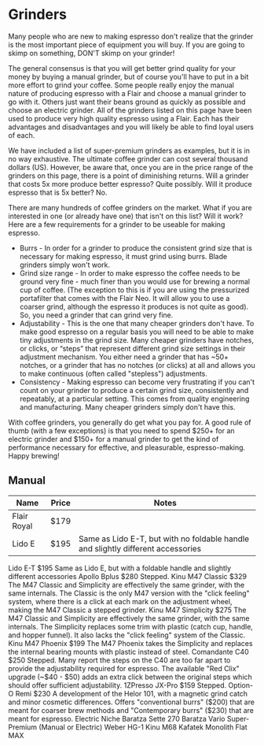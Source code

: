 # Grinders
Many people who are new to making espresso don't realize that the grinder is the most important piece of equipment you will buy. If you are going to skimp on something, DON'T skimp on your grinder!

The general consensus is that you will get better grind quality for your money by buying a manual grinder, but of course you'll have to put in a bit more effort to grind your coffee. Some people really enjoy the manual nature of producing espresso with a Flair and choose a manual grinder to go with it. Others just want their beans ground as quickly as possible and choose an electric grinder. All of the grinders listed on this page have been used to produce very high quality espresso using a Flair. Each has their advantages and disadvantages and you will likely be able to find loyal users of each.

We have included a list of super-premium grinders as examples, but it is in no way exhaustive. The ultimate coffee grinder can cost several thousand dollars (US). However, be aware that, once you are in the price range of the grinders on this page, there is a point of diminishing returns. Will a grinder that costs 5x more produce better espresso? Quite possibly. Will it produce espresso that is 5x better? No. 

There are many hundreds of coffee grinders on the market. What if you are interested in one (or already have one) that isn't on this list? Will it work? Here are a few requirements for a grinder to be useable for making espresso.

- Burrs - In order for a grinder to produce the consistent grind size that is necessary for making espresso, it must grind using burrs. Blade grinders simply won't work.
- Grind size range - In order to make espresso the coffee needs to be ground very fine - much finer than you would use for brewing a normal cup of coffee. (The exception to this is if you are using the pressurized portafilter that comes with the Flair Neo. It will allow you to use a coarser grind, although the espresso it produces is not quite as good). So, you need a grinder that can grind very fine.
- Adjustability - This is the one that many cheaper grinders don't have. To make good espresso on a regular basis you will need to be able to make tiny adjustments in the grind size. Many cheaper grinders have notches, or clicks, or “steps” that represent different grind size settings in their adjustment mechanism. You either need a grinder that has ~50+ notches, or a grinder that has no notches (or clicks) at all and allows you to make continuous (often called "stepless") adjustments.
- Consistency - Making espresso can become very frustrating if you can't count on your grinder to produce a certain grind size, consistently and repeatably, at a particular setting. This comes from quality engineering and manufacturing. Many cheaper grinders simply don't have this.

With coffee grinders, you generally do get what you pay for. A good rule of thumb (with a few exceptions) is that you need to spend $250+ for an electric grinder and $150+ for a manual grinder to get the kind of performance necessary for effective, and pleasurable, espresso-making. Happy brewing!

## Manual
 
| Name	| Price	| Notes |
| --- | --- | --- |
| Flair Royal	| $179 |	 |
| Lido E	| $195	| Same as Lido E-T, but with no foldable handle and slightly different accessories |
Lido E-T	$195	Same as Lido E, but with a foldable handle and slightly different accessories
Apollo Bplus	$280	Stepped.
Kinu M47 Classic	$329	The M47 Classic and Simplicity are effectively the same grinder, with the same internals. The Classic is the only M47 version with the "click feeling" system,  where there is a click at each mark on the adjustment wheel, making the M47 Classic a stepped grinder.
Kinu M47 Simplicity	$275	The M47 Classic and Simplicity are effectively the same grinder, with the same internals. The Simplicity replaces some trim with plastic (catch cup,  handle, and hopper funnel). It also lacks the "click feeling" system of the Classic.
Kinu M47 Phoenix	$199	The M47 Phoenix takes the Simplicity and replaces the internal bearing mounts with plastic instead of steel.
Comandante C40	$250	Stepped. Many report the steps on the C40 are too far apart to provide the adjustability required for espresso. The available "Red Clix" upgrade (~$40 - $50) adds an extra click between the original steps which should offer sufficient adjustability.
1ZPresso JX-Pro	$159	Stepped.
Option-O Remi	$230	A development of the Helor 101, with a magnetic grind catch and minor cosmetic differences. Offers "conventional burrs" ($200) that are meant for coarser brew methods and "Contemporary burrs" ($230) that are meant for espresso.
Electric
Niche
Baratza Sette 270
Baratza Vario
Super-Premium (Manual or Electric)
Weber HG-1
Kinu M68
Kafatek Monolith Flat MAX
